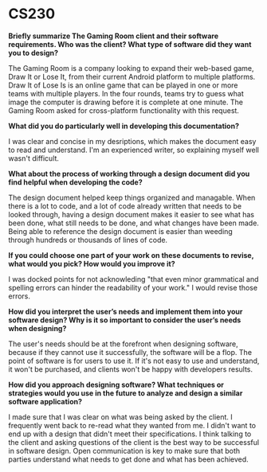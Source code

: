 # CS230
**Briefly summarize The Gaming Room client and their software requirements. Who was the client? What type of software did they want you to design?**

The Gaming Room is a company looking to expand their web-based game, Draw It or Lose It, from their current Android platform to multiple platforms. Draw It of Lose Is is an online game that can be played in one or more teams with multiple players. In the four rounds, teams try to guess what image the computer is drawing before it is complete at one minute. The Gaming Room asked for cross-platform functionality with this request.

**What did you do particularly well in developing this documentation?**

I was clear and concise in my desriptions, which makes the document easy to read and understand. I'm an experienced writer, so explaining myself well wasn't difficult.

**What about the process of working through a design document did you find helpful when developing the code?**

The design document helped keep things organized and managable. When there is a lot to code, and a lot of code already written that needs to be looked through, having a design document makes it easier to see what has been done, what still needs to be done, and what changes have been made. Being able to reference the design document is easier than weeding through hundreds or thousands of lines of code. 

**If you could choose one part of your work on these documents to revise, what would you pick? How would you improve it?**

I was docked points for not acknowleding "that even minor grammatical and spelling errors can hinder the readability of your work." I would revise those errors.

**How did you interpret the user’s needs and implement them into your software design? Why is it so important to consider the user’s needs when designing?**

The user's needs should be at the forefront when designing software, because if they cannot use it successfully, the software will be a flop. The point of software is for users to use it. If it's not easy to use and understand, it won't be purchased, and clients won't be happy with developers results.

**How did you approach designing software? What techniques or strategies would you use in the future to analyze and design a similar software application?**

I made sure that I was clear on what was being asked by the client. I frequently went back to re-read what they wanted from me. I didn't want to end up with a design that didn't meet their specifications. I think talking to the client and asking questions of the client is the best way to be successful in software design. Open communication is key to make sure that both parties understand what needs to get done and what has been achieved.
